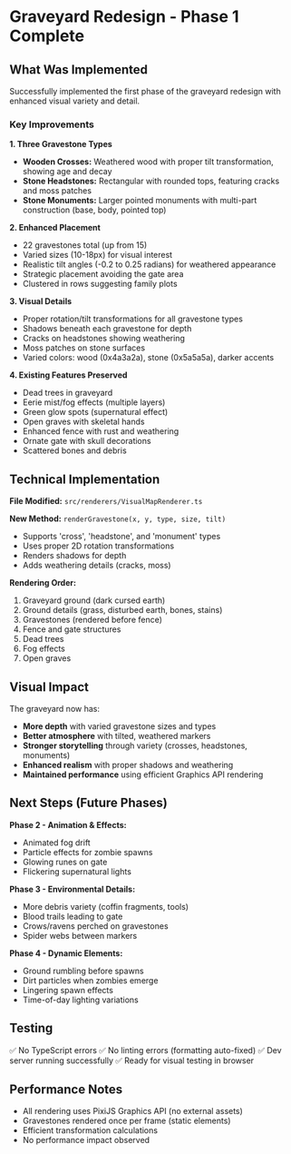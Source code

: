 # Graveyard Redesign - Phase 1 Complete

## What Was Implemented

Successfully implemented the first phase of the graveyard redesign with enhanced visual variety and detail.

### Key Improvements

**1. Three Gravestone Types**

- **Wooden Crosses:** Weathered wood with proper tilt transformation, showing age and decay
- **Stone Headstones:** Rectangular with rounded tops, featuring cracks and moss patches
- **Stone Monuments:** Larger pointed monuments with multi-part construction (base, body, pointed top)

**2. Enhanced Placement**

- 22 gravestones total (up from 15)
- Varied sizes (10-18px) for visual interest
- Realistic tilt angles (-0.2 to 0.25 radians) for weathered appearance
- Strategic placement avoiding the gate area
- Clustered in rows suggesting family plots

**3. Visual Details**

- Proper rotation/tilt transformations for all gravestone types
- Shadows beneath each gravestone for depth
- Cracks on headstones showing weathering
- Moss patches on stone surfaces
- Varied colors: wood (0x4a3a2a), stone (0x5a5a5a), darker accents

**4. Existing Features Preserved**

- Dead trees in graveyard
- Eerie mist/fog effects (multiple layers)
- Green glow spots (supernatural effect)
- Open graves with skeletal hands
- Enhanced fence with rust and weathering
- Ornate gate with skull decorations
- Scattered bones and debris

## Technical Implementation

**File Modified:** `src/renderers/VisualMapRenderer.ts`

**New Method:** `renderGravestone(x, y, type, size, tilt)`

- Supports 'cross', 'headstone', and 'monument' types
- Uses proper 2D rotation transformations
- Renders shadows for depth
- Adds weathering details (cracks, moss)

**Rendering Order:**

1. Graveyard ground (dark cursed earth)
2. Ground details (grass, disturbed earth, bones, stains)
3. Gravestones (rendered before fence)
4. Fence and gate structures
5. Dead trees
6. Fog effects
7. Open graves

## Visual Impact

The graveyard now has:

- **More depth** with varied gravestone sizes and types
- **Better atmosphere** with tilted, weathered markers
- **Stronger storytelling** through variety (crosses, headstones, monuments)
- **Enhanced realism** with proper shadows and weathering
- **Maintained performance** using efficient Graphics API rendering

## Next Steps (Future Phases)

**Phase 2 - Animation & Effects:**

- Animated fog drift
- Particle effects for zombie spawns
- Glowing runes on gate
- Flickering supernatural lights

**Phase 3 - Environmental Details:**

- More debris variety (coffin fragments, tools)
- Blood trails leading to gate
- Crows/ravens perched on gravestones
- Spider webs between markers

**Phase 4 - Dynamic Elements:**

- Ground rumbling before spawns
- Dirt particles when zombies emerge
- Lingering spawn effects
- Time-of-day lighting variations

## Testing

✅ No TypeScript errors
✅ No linting errors (formatting auto-fixed)
✅ Dev server running successfully
✅ Ready for visual testing in browser

## Performance Notes

- All rendering uses PixiJS Graphics API (no external assets)
- Gravestones rendered once per frame (static elements)
- Efficient transformation calculations
- No performance impact observed
